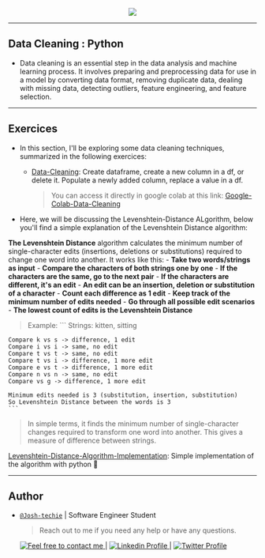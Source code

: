 <p align="center">
<img src ="https://external-content.duckduckgo.com/iu/?u=https%3A%2F%2Fi.ytimg.com%2Fvi%2FjN3MD_UoaMs%2Fmaxresdefault.jpg&f=1&nofb=1&ipt=fe9ca313afb733650e8aa8ba16ac7d0c2dc7ea5bdea7400d99c4ea51373bf21a&ipo=images">
</p>

---

<h2> Data Cleaning : Python </h2>

- Data cleaning is an essential step in the data analysis and machine learning process. It involves preparing and preprocessing data for use in a model by converting data format, removing duplicate data, dealing with missing data, detecting outliers, feature engineering, and feature selection.

---

<h2> Exercices </h2>

- In this section, I'll be exploring some data cleaning techniques, summarized in the following exercices:

  - [Data-Cleaning](./Data_Cleaning.ipynb): Create dataframe, create a new column in a df, or delete it. Populate a newly added column, replace a value in a df.
    > You can access it directly in google colab at this link: [Google-Colab-Data-Cleaning](https://colab.research.google.com/drive/1yppmGDxaOKZZq1eRsWxk-BFM9aEpk2fM?usp=sharing)

- Here, we will be discussing the Levenshtein-Distance ALgorithm, below you'll find a simple explanation of the Levenshtein Distance algorithm:

**The Levenshtein Distance** algorithm calculates the minimum number of single-character edits (insertions, deletions or substitutions) required to change one word into another. It works like this:
    - **Take two words/strings as input**
    - **Compare the characters of both strings one by one**
    - **If the characters are the same, go to the next pair**
    - **If the characters are different, it's an edit**
    - **An edit can be an insertion, deletion or substitution of a character**
    - **Count each difference as 1 edit**
    - **Keep track of the minimum number of edits needed**
    - **Go through all possible edit scenarios**
    - **The lowest count of edits is the Levenshtein Distance**

> Example:
    ```
    Strings: kitten, sitting

    Compare k vs s -> difference, 1 edit
    Compare i vs i -> same, no edit
    Compare t vs t -> same, no edit
    Compare t vs i -> difference, 1 more edit
    Compare e vs t -> difference, 1 more edit
    Compare n vs n -> same, no edit
    Compare vs g -> difference, 1 more edit

    Minimum edits needed is 3 (substitution, insertion, substitution)
    So Levenshtein Distance between the words is 3
    ```

> In simple terms, it finds the minimum number of single-character changes required to transform one word into another. This gives a measure of difference between strings.

[Levenshtein-Distance-Algorithm-Implementation](./Levenshtein_Distance.py): Simple implementation of the algorithm with python 🌟

---

<h2> Author </h2>

- [`@Josh-techie`]() | Software Engineer Student

  > Reach out to me if you need any help or have any questions.

  <a href="mailto:youssef.abouyahia@e-polytechnique.ma">
  	<img alt="Feel free to contact me" src="https://img.shields.io/badge/-Ask_me_anything-blue?style=flat&logo=Gmail&logoColor=white&link=mailto:youssef.abouyahia@e-polytechnique.ma&color=3d85c6" />
  </a>
  <span> | </span>
    <a href="https://www.linkedin.com/in/youssef-abouyahia/">
        <img alt="Linkedin Profile" src="https://img.shields.io/badge/-Linkedin-0072b1?style=flat&logo=Linkedin&logoColor=white&link=https://www.linkedin.com/in/youssef-abouyahia/" />
    </a>
    <span> | </span>
    <a href="https://twitter.com/JoesephAb">
        <img alt="Twitter Profile" src="https://img.shields.io/badge/-Twitter-0072b1?style=flat&logo=Twitter&logoColor=white&link=https://twitter.com/JoesephAb&color=1DA1F2" />
    </a>
